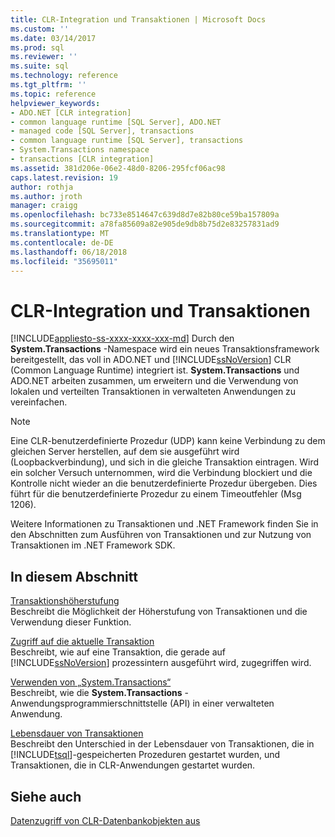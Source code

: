```yaml
---
title: CLR-Integration und Transaktionen | Microsoft Docs
ms.custom: ''
ms.date: 03/14/2017
ms.prod: sql
ms.reviewer: ''
ms.suite: sql
ms.technology: reference
ms.tgt_pltfrm: ''
ms.topic: reference
helpviewer_keywords:
- ADO.NET [CLR integration]
- common language runtime [SQL Server], ADO.NET
- managed code [SQL Server], transactions
- common language runtime [SQL Server], transactions
- System.Transactions namespace
- transactions [CLR integration]
ms.assetid: 381d206e-06e2-48d0-8206-295fcf06ac98
caps.latest.revision: 19
author: rothja
ms.author: jroth
manager: craigg
ms.openlocfilehash: bc733e8514647c639d8d7e82b80ce59ba157809a
ms.sourcegitcommit: a78fa85609a82e905de9db8b75d2e83257831ad9
ms.translationtype: MT
ms.contentlocale: de-DE
ms.lasthandoff: 06/18/2018
ms.locfileid: "35695011"
---
```

# <a name="clr-integration-and-transactions"></a>CLR-Integration und Transaktionen
[!INCLUDE[appliesto-ss-xxxx-xxxx-xxx-md](../../includes/appliesto-ss-xxxx-xxxx-xxx-md.md)]
  Durch den **System.Transactions** -Namespace wird ein neues Transaktionsframework bereitgestellt, das voll in ADO.NET und [!INCLUDE[ssNoVersion](../../includes/ssnoversion-md.md)] CLR (Common Language Runtime) integriert ist. **System.Transactions** und ADO.NET arbeiten zusammen, um erweitern und die Verwendung von lokalen und verteilten Transaktionen in verwalteten Anwendungen zu vereinfachen.  
  
> [!NOTE]  
>  Eine CLR-benutzerdefinierte Prozedur (UDP) kann keine Verbindung zu dem gleichen Server herstellen, auf dem sie ausgeführt wird (Loopbackverbindung), und sich in die gleiche Transaktion eintragen. Wird ein solcher Versuch unternommen, wird die Verbindung blockiert und die Kontrolle nicht wieder an die benutzerdefinierte Prozedur übergeben. Dies führt für die benutzerdefinierte Prozedur zu einem Timeoutfehler (Msg 1206).  
  
 Weitere Informationen zu Transaktionen und .NET Framework finden Sie in den Abschnitten zum Ausführen von Transaktionen und zur Nutzung von Transaktionen im .NET Framework SDK.  
  
## <a name="in-this-section"></a>In diesem Abschnitt  
 [Transaktionshöherstufung](../../relational-databases/clr-integration-data-access-transactions/transaction-promotion.md)  
 Beschreibt die Möglichkeit der Höherstufung von Transaktionen und die Verwendung dieser Funktion.  
  
 [Zugriff auf die aktuelle Transaktion](../../relational-databases/clr-integration-data-access-transactions/accessing-the-current-transaction.md)  
 Beschreibt, wie auf eine Transaktion, die gerade auf [!INCLUDE[ssNoVersion](../../includes/ssnoversion-md.md)] prozessintern ausgeführt wird, zugegriffen wird.  
  
 [Verwenden von „System.Transactions“](../../relational-databases/clr-integration-data-access-transactions/using-system-transactions.md)  
 Beschreibt, wie die **System.Transactions** -Anwendungsprogrammierschnittstelle (API) in einer verwalteten Anwendung.  
  
 [Lebensdauer von Transaktionen](../../relational-databases/clr-integration-data-access-transactions/transaction-lifetimes.md)  
 Beschreibt den Unterschied in der Lebensdauer von Transaktionen, die in [!INCLUDE[tsql](../../includes/tsql-md.md)]-gespeicherten Prozeduren gestartet wurden, und Transaktionen, die in CLR-Anwendungen gestartet wurden.  
  
## <a name="see-also"></a>Siehe auch  
 [Datenzugriff von CLR-Datenbankobjekten aus](../../relational-databases/clr-integration/data-access/data-access-from-clr-database-objects.md)  
  
  
